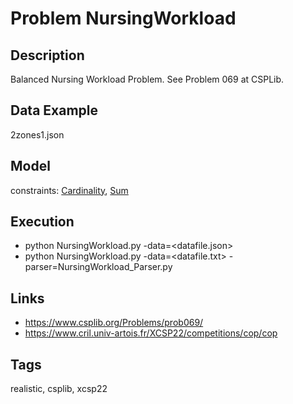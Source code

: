 # Problem NursingWorkload
## Description
Balanced Nursing Workload Problem.
See Problem 069 at CSPLib.

## Data Example
  2zones1.json

## Model
  constraints: [Cardinality](http://pycsp.org/documentation/constraints/Cardinality), [Sum](http://pycsp.org/documentation/constraints/Sum)

## Execution
  - python NursingWorkload.py -data=<datafile.json>
  - python NursingWorkload.py -data=<datafile.txt> -parser=NursingWorkload_Parser.py

## Links
  - https://www.csplib.org/Problems/prob069/
  - https://www.cril.univ-artois.fr/XCSP22/competitions/cop/cop

## Tags
  realistic, csplib, xcsp22
